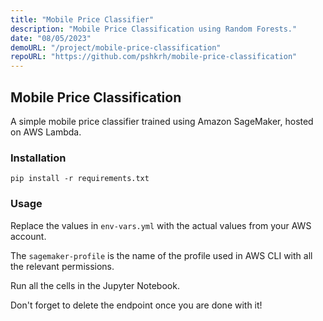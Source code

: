 ```yaml
---
title: "Mobile Price Classifier"
description: "Mobile Price Classification using Random Forests."
date: "08/05/2023"
demoURL: "/project/mobile-price-classification"
repoURL: "https://github.com/pshkrh/mobile-price-classification"
---
```


## Mobile Price Classification

A simple mobile price classifier trained using Amazon SageMaker, hosted on AWS Lambda.

### Installation

```
pip install -r requirements.txt
```

### Usage

Replace the values in `env-vars.yml` with the actual values from your AWS account.

The `sagemaker-profile` is the name of the profile used in AWS CLI with all the relevant permissions.

Run all the cells in the Jupyter Notebook.

Don't forget to delete the endpoint once you are done with it!